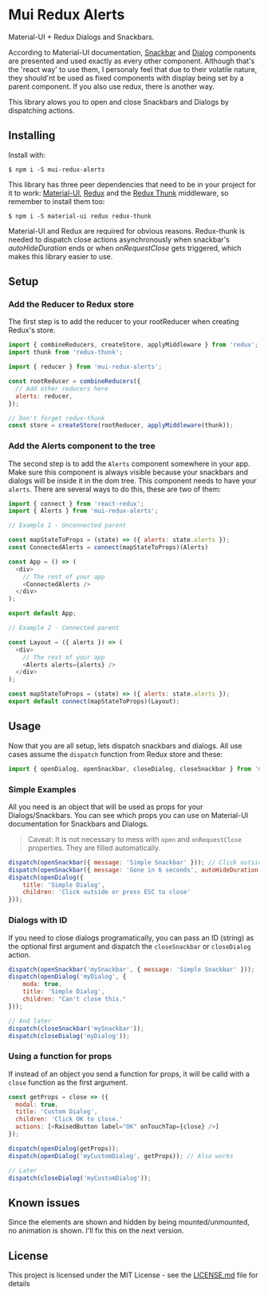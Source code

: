 # Mui Redux Alerts

Material-UI + Redux Dialogs and Snackbars. 

According to Material-UI documentation, [Snackbar](http://www.material-ui.com/#/components/snackbar) and [Dialog](http://www.material-ui.com/#/components/dialog) components are presented and used exactly as every other component. Although that's the 'react way' to use them, I personaly feel that due to their volatile nature, they should'nt be used as fixed components with display being set by a parent component. If you also use redux, there is another way.

This library alows you to open and close Snackbars and Dialogs by dispatching actions.

## Installing

Install with:

```
$ npm i -S mui-redux-alerts
```

This library has three peer dependencies that need to be in your project for it to work: [Material-UI](https://github.com/callemall/material-ui), [Redux](https://github.com/reactjs/redux) and the [Redux Thunk](https://github.com/gaearon/redux-thunk) middleware, so remember to install them too:

```
$ npm i -S material-ui redux redux-thunk
```

Material-UI and Redux are required for obvious reasons. Redux-thunk is needed to dispatch close actions asynchronously when snackbar's _autoHideDuration_ ends or when _onRequestClose_ gets triggered, which makes this library easier to use.

## Setup

### Add the Reducer to Redux store

The first step is to add the reducer to your rootReducer when creating Redux's store.
```JavaScript
import { combineReducers, createStore, applyMiddleware } from 'redux';
import thunk from 'redux-thunk';

import { reducer } from 'mui-redux-alerts';

const rootReducer = combineReducers({
  // Add other reducers here
  alerts: reducer,
});

// Don't forget redux-thunk
const store = createStore(rootReducer, applyMiddleware(thunk));
```

### Add the Alerts component to the tree

The second step is to add the `Alerts` component somewhere in your app. Make sure this component is always visible because your snackbars and dialogs will be inside it in the dom tree. This component needs to have your `alerts`. There are several ways to do this, these are two of them:

```JavaScript
import { connect } from 'react-redux';
import { Alerts } from 'mui-redux-alerts';

// Example 1 - Unconnected parent

const mapStateToProps = (state) => ({ alerts: state.alerts });
const ConnectedAlerts = connect(mapStateToProps)(Alerts)

const App = () => (
  <div>
    // The rest of your app
    <ConnectedAlerts />
  </div>
);

export default App;

// Example 2 - Connected parent

const Layout = ({ alerts }) => (
  <div>
    // The rest of your app
    <Alerts alerts={alerts} />
  </div>
);

const mapStateToProps = (state) => ({ alerts: state.alerts });
export default connect(mapStateToProps)(Layout);
```

## Usage

Now that you are all setup, lets dispatch snackbars and dialogs. All use cases assume the `dispatch` function from Redux store and these:

```JavaScript
import { openDialog, openSnackbar, closeDialog, closeSnackbar } from 'mui-redux-alerts';
```

### Simple Examples

All you need is an object that will be used as props for your Dialogs/Snackbars. You can see which props you can use on Material-UI documentation for Snackbars and Dialogs. 

> Caveat: It is not necessary to mess with `open` and `onRequestClose` properties. They are filled automatically.

```JavaScript
dispatch(openSnackbar({ message: 'Simple Snackbar' })); // Click outside to dismiss
dispatch(openSnackbar({ message: 'Gone in 6 seconds', autoHideDuration: 6000 }));
dispatch(openDialog({
    title: 'Simple Dialog',
    children: 'Click outside or press ESC to close'
}));
```

### Dialogs with ID

If you need to close dialogs programatically, you can pass an ID (string) as the optional first argument and dispatch the `closeSnackbar` or `closeDialog` action.

```JavaScript
dispatch(openSnackbar('mySnackbar', { message: 'Simple Snackbar' }));
dispatch(openDialog('myDialog', {
    moda: true,
    title: 'Simple Dialog',
    children: "Can't close this."
}));

// And later
dispatch(closeSnackbar('mySnackbar'));
dispatch(closeDialog('myDialog'));
```

### Using a function for props

If instead of an object you send a function for props, it will be calld with a `close` function as the first argument.

```JavaScript
const getProps = close => ({
  modal: true,
  title: 'Custom Dialog',
  children: 'Click OK to close.'
  actions: [<RaisedButton label="OK" onTouchTap={close} />]
});

dispatch(openDialog(getProps));
dispatch(openDialog('myCustomDialog', getProps)); // Also works

// Later
dispatch(closeDialog('myCustomDialog'));
```

## Known issues

Since the elements are shown and hidden by being mounted/unmounted, no animation is shown. I'll fix this on the next version.

## License

This project is licensed under the MIT License - see the [LICENSE.md](LICENSE.md) file for details

